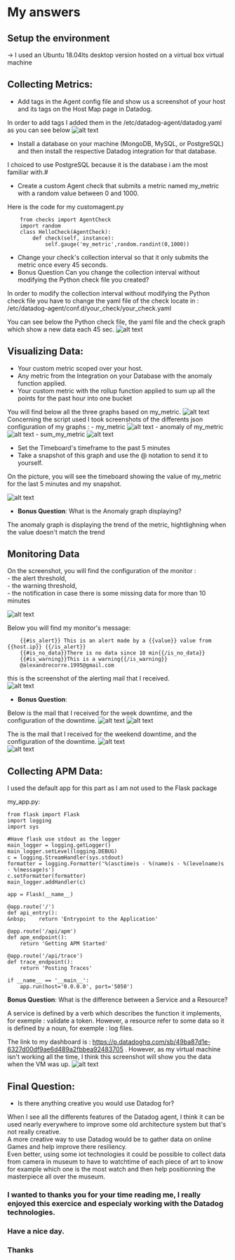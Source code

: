 # My answers 

## Setup the environment

&rarr; I used an Ubuntu 18.04lts desktop version  hosted on a virtual box virtual machine

## Collecting Metrics:

*  Add tags in the Agent config file and show us a screenshot of your host and its tags on the Host Map page in Datadog.

In order to add tags I added them in the /etc/datadog-agent/datadog.yaml as you can see below
![alt text](https://github.com/Alexandrecorre/hiring-engineers/blob/solutions-engineer/screenshot1.PNG)

*  Install a database on your machine (MongoDB, MySQL, or PostgreSQL) and then install the respective Datadog integration for that database.

I choiced to use PostgreSQL because it is the database i am the most familiar with.#

* Create a custom Agent check that submits a metric named my_metric with a random value between 0 and 1000.

Here is the code for my customagent.py  
```
    from checks import AgentCheck  
    import random  
    class HelloCheck(AgentCheck):  
    	def check(self, instance):  
    		self.gauge('my_metric',random.randint(0,1000))
```

* Change your check's collection interval so that it only submits the metric once every 45 seconds.
* Bonus Question Can you change the collection interval without modifying the Python check file you created?

In order to modify the collection interval without modifying the Python check file you have to change the yaml file of the check locate in : /etc/datadog-agent/conf.d/your_check/your_check.yaml

You can see below the Python check file, the yaml file and the check graph which show a new data each 45 sec.
![alt text](https://github.com/Alexandrecorre/hiring-engineers/blob/solutions-engineer/screenshot2.PNG)


## Visualizing Data:

* Your custom metric scoped over your host.
* Any metric from the Integration on your Database with the anomaly function applied.
* Your custom metric with the rollup function applied to sum up all the points for the past hour into one bucket

You will find below all the three graphs based on my_metric.
![alt text](https://github.com/Alexandrecorre/hiring-engineers/blob/solutions-engineer/screenshot3.PNG)
Concerning the script used I took screenshots of the differents json configuration of my graphs :
	- my_metric 
	![alt text](https://github.com/Alexandrecorre/hiring-engineers/blob/solutions-engineer/my_metric_config.png)
	- anomaly of my_metric 
	![alt text](https://github.com/Alexandrecorre/hiring-engineers/blob/solutions-engineer/anomaly_config.PNG)
	- sum_my_metric 
	![alt text](https://github.com/Alexandrecorre/hiring-engineers/blob/solutions-engineer/my_metric_sum_config.PNG)

* Set the Timeboard's timeframe to the past 5 minutes
* Take a snapshot of this graph and use the @ notation to send it to yourself.

On the picture, you will see the timeboard showing the value of my_metric for the last 5 minutes and my snapshot.  

![alt text](https://github.com/Alexandrecorre/hiring-engineers/blob/solutions-engineer/screenshot4.PNG)

* **Bonus Question**: What is the Anomaly graph displaying?

The anomaly graph is displaying the trend of the metric, hightlighning when the value doesn't match the trend

## Monitoring Data

On the screenshot, you will find the configuration of the monitor :  
	- the alert threshold,  
	- the warning threshold,  
	- the notification in case there is some missing data for more than 10 minutes  

![alt text](https://github.com/Alexandrecorre/hiring-engineers/blob/solutions-engineer/screenshot5.PNG)

Below you will find my monitor's message:  
```
	{{#is_alert}} This is an alert made by a {{value}} value from {{host.ip}} {{/is_alert}} 
	{{#is_no_data}}There is no data since 10 min{{/is_no_data}} 
	{{#is_warning}}This is a warning{{/is_warning}} 
	@alexandrecorre.1995@gmail.com
```
this is the screenshot of the alerting mail that I received.  
![alt text](https://github.com/Alexandrecorre/hiring-engineers/blob/solutions-engineer/screenshot6.PNG)

* **Bonus Question**:

Below is the mail that I received for the week downtime, and the configuration of the downtime.
![alt text](https://github.com/Alexandrecorre/hiring-engineers/blob/solutions-engineer/screenshot7.PNG) 
![alt text](https://github.com/Alexandrecorre/hiring-engineers/blob/solutions-engineer/screenshot7_1.PNG)

The is the mail that I received for the weekend downtime, and the configuration of the downtime.
![alt text](https://github.com/Alexandrecorre/hiring-engineers/blob/solutions-engineer/screenshot8.PNG)  
![alt text](https://github.com/Alexandrecorre/hiring-engineers/blob/solutions-engineer/screenshot8_1.PNG) 

## Collecting APM Data:

I used the default app for this part as I am not used to the Flask package  

my_app.py:  
```
from flask import Flask
import logging
import sys

#Have flask use stdout as the logger
main_logger = logging.getLogger()  
main_logger.setLevel(logging.DEBUG)  
c = logging.StreamHandler(sys.stdout)  
formatter = logging.Formatter('%(asctime)s - %(name)s - %(levelname)s - %(message)s')  
c.setFormatter(formatter)  
main_logger.addHandler(c)  

app = Flask(__name__)  

@app.route('/')  
def api_entry():  
&nbsp;    return 'Entrypoint to the Application'  

@app.route('/api/apm')  
def apm_endpoint():  
	return 'Getting APM Started'  

@app.route('/api/trace')  
def trace_endpoint():  
	return 'Posting Traces'  

if __name__ == '__main__':  
	app.run(host='0.0.0.0', port='5050')  
```


**Bonus Question**: What is the difference between a Service and a Resource?

A service is defined by a verb which describes the function it implements, for exemple : validate a token.
However, a resource refer to some data so it is defined by a noun, for exemple : log files.

The link to my dashboard is : https://p.datadoghq.com/sb/49ba87d1e-6327d00df9ae6d489a2fbbea92483705 .
However, as my virtual machine isn't working all the time, I think this screenshot will show you the data when the VM was up.
![alt text](https://github.com/Alexandrecorre/hiring-engineers/blob/solutions-engineer/screenshot9.png) 

## Final Question:

* Is there anything creative you would use Datadog for?

When I see all the differents features of the Datadog agent, I think it can be used nearly everywhere to improve some old architecture system but that's not really creative.  
A more creative way to use Datadog would be to gather data on online Games and help improve there resiliency.  
Even better, using some iot technologies it could be possible to collect data from camera in museum to have to watchtime of each piece of art to know for example which one is the most watch and then help positionning the masterpiece all over the museum.

### I wanted to thanks you for your time reading me, I really enjoyed this exercice and especialy working with the Datadog technologies.
### Have a nice day.
### Thanks